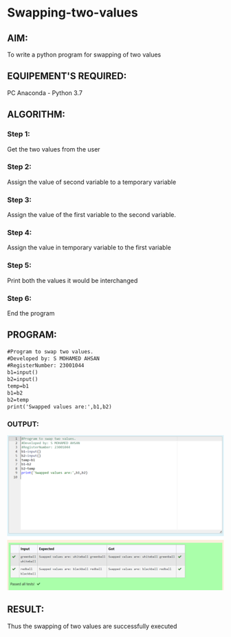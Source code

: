 # Swapping-two-values
## AIM:
To write a python program for swapping of two values
## EQUIPEMENT'S REQUIRED: 
PC
Anaconda - Python 3.7
## ALGORITHM: 
### Step 1:
Get the two values from the user
### Step 2: 
Assign the value of second variable to a temporary variable 
### Step 3: 
Assign the value of the first variable to the second variable.
### Step 4:  
Assign the value in temporary variable to the first variable
### Step 5: 
Print both the values it would be interchanged
### Step 6: 
End the program
## PROGRAM:
~~~
#Program to swap two values.
#Developed by: S MOHAMED AHSAN
#RegisterNumber: 23001044
b1=input()
b2=input()
temp=b1
b1=b2
b2=temp
print('Swapped values are:',b1,b2)
~~~
### OUTPUT:
![Swapping](/Swapping.png)

## RESULT:
Thus the swapping of two values are successfully executed



